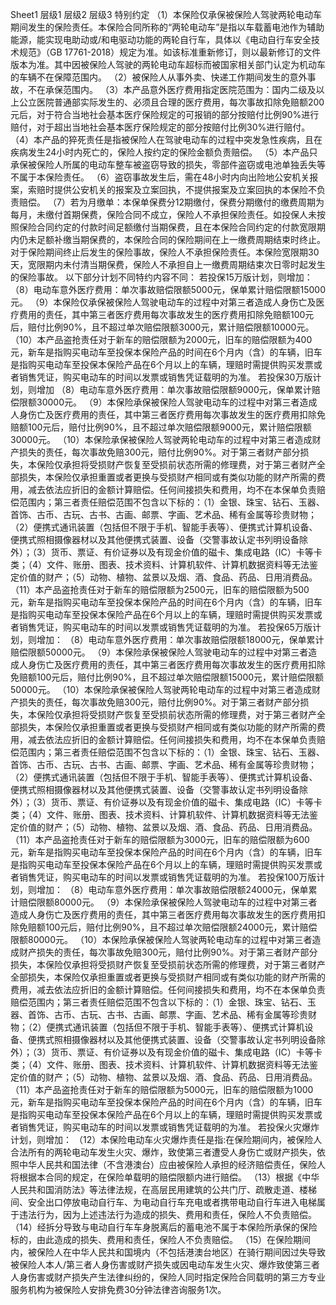 Sheet1
	层级1	层级2	层级3
	特别约定
		（1）本保险仅承保被保险人驾驶两轮电动车期间发生的保险责任。本保险合同所称的“两轮电动车”是指以车载蓄电池作为辅助能源，能实现电助动或/和电驱动功能的两轮自行车，具体以《电动自行车安全技术规范》（GB 17761-2018）规定为准。如该标准重新修订，则以最新修订的文件版本为准。其中因被保险人驾驶的两轮电动车超标而被国家相关部门认定为机动车的车辆不在保障范围内。
		（2）被保险人从事外卖、快递工作期间发生的意外事故，不在承保范围内。
		（3）本产品意外医疗费用指定医院范围为：国内二级及以上公立医院普通部实际发生的、必须且合理的医疗费用，每次事故扣除免赔额200元后，对于符合当地社会基本医疗保险规定的可报销的部分按赔付比例90%进行赔付，对于超出当地社会基本医疗保险规定的部分按赔付比例30%进行赔付。
		（4）本产品的猝死责任是指被保险人在驾驶电动车的过程中突发急性疾病，且在疾病发生24小时内死亡的，保险人按约定的保险金额负责赔偿。
		（5）本产品只承保被保险人所属的电动车整车被盗窃导致的损失，零部件盗窃或电池单独丢失等不属于本保险责任。
		（6）盗窃事故发生后，需在48小时内向出险地公安机关报案，索赔时提供公安机关的报案及立案回执，不提供报案及立案回执的本保险不负责赔偿。
		（7）若为月缴单：本保单保费分12期缴付，保费分期缴付的缴费周期为每月，未缴付首期保费，保险合同不成立，保险人不承担保险责任。如投保人未按照保险合同约定的付款时间足额缴付当期保费，且在本保险合同约定的付款宽限期内仍未足额补缴当期保费的，本保险合同的保险期间在上一缴费周期结束时终止。对于保险期间终止后发生的保险事故，保险人不承担保险责任。本保险宽限期30天，宽限期内未付清当期保费，保险人不承担自上一缴费周期结束次日零时起发生的保险事故。
	以下部分计划不同特约内容不同：
	若投保15万版计划，则增加：
		（8）电动车意外医疗费用：单次事故赔偿限额5000元，保单累计赔偿限额15000元。
		（9）本保险仅承保被保险人驾驶电动车的过程中对第三者造成人身伤亡及医疗费用的责任，其中第三者医疗费用每次事故发生的医疗费用扣除免赔额100元后，赔付比例90%，且不超过单次赔偿限额3000元，累计赔偿限额10000元。
		（10）本产品盗抢责任对于新车的赔偿限额为2000元，旧车的赔偿限额为400元，新车是指购买电动车至投保本保险产品的时间在6个月内（含）的车辆，旧车是指购买电动车至投保本保险产品在6个月以上的车辆，理赔时需提供购买发票或者销售凭证，购买电动车的时间以发票或销售凭证载明的为准。
	若投保30万版计划，则增加
		（8）电动车意外医疗费用：单次事故赔偿限额9000元，保单累计赔偿限额30000元。
		（9）本保险承保被保险人驾驶电动车的过程中对第三者造成人身伤亡及医疗费用的责任，其中第三者医疗费用每次事故发生的医疗费用扣除免赔额100元后，赔付比例90%，且不超过单次赔偿限额9000元，累计赔偿限额30000元。
		（10）本保险承保被保险人驾驶两轮电动车的过程中对第三者造成财产损失的责任，每次事故免赔300元，赔付比例90%。对于第三者财产部分损失，本保险仅承担将受损财产恢复至受损前状态所需的修理费，对于第三者财产全部损失，本保险仅承担重置或者更换与受损财产相同或有类似功能的财产所需的费用，减去依法应折旧的金额计算赔偿。任何间接损失和费用，均不在本保单负责赔偿范围内；第三者责任赔偿范围不包含以下标的：（1）金银、珠宝、钻石、玉器、首饰、古币、古玩、古书、古画、邮票、字画、艺术品、稀有金属等珍贵财物；（2）便携式通讯装置（包括但不限于手机、智能手表等）、便携式计算机设备、便携式照相摄像器材以及其他便携式装置、设备（交警事故认定书列明设备除外）；（3）货币、票证、有价证券以及有现金价值的磁卡、集成电路（IC）卡等卡类；（4）文件、账册、图表、技术资料、计算机软件、计算机数据资料等无法鉴定价值的财产；（5）动物、植物、盆景以及烟、酒、食品、药品、日用消费品。
		（11）本产品盗抢责任对于新车的赔偿限额为2500元，旧车的赔偿限额为500元，新车是指购买电动车至投保本保险产品的时间在6个月内（含）的车辆，旧车是指购买电动车至投保本保险产品在6个月以上的车辆，理赔时需提供购买发票或者销售凭证，购买电动车的时间以发票或销售凭证载明的为准。
	若投保65万版计划，则增加：
		（8）电动车意外医疗费用：单次事故赔偿限额18000元，保单累计赔偿限额50000元。
		（9）本保险承保被保险人驾驶电动车的过程中对第三者造成人身伤亡及医疗费用的责任，其中第三者医疗费用每次事故发生的医疗费用扣除免赔额100元后，赔付比例90%，且不超过单次赔偿限额15000元，累计赔偿限额50000元。
		（10）本保险承保被保险人驾驶两轮电动车的过程中对第三者造成财产损失的责任，每次事故免赔300元，赔付比例90%。对于第三者财产部分损失，本保险仅承担将受损财产恢复至受损前状态所需的修理费，对于第三者财产全部损失，本保险仅承担重置或者更换与受损财产相同或有类似功能的财产所需的费用，减去依法应折旧的金额计算赔偿。任何间接损失和费用，均不在本保单负责赔偿范围内；第三者责任赔偿范围不包含以下标的：（1）金银、珠宝、钻石、玉器、首饰、古币、古玩、古书、古画、邮票、字画、艺术品、稀有金属等珍贵财物；（2）便携式通讯装置（包括但不限于手机、智能手表等）、便携式计算机设备、便携式照相摄像器材以及其他便携式装置、设备（交警事故认定书列明设备除外）；（3）货币、票证、有价证券以及有现金价值的磁卡、集成电路（IC）卡等卡类；（4）文件、账册、图表、技术资料、计算机软件、计算机数据资料等无法鉴定价值的财产；（5）动物、植物、盆景以及烟、酒、食品、药品、日用消费品。
		（11）本产品盗抢责任对于新车的赔偿限额为3000元，旧车的赔偿限额为600元，新车是指购买电动车至投保本保险产品的时间在6个月内（含）的车辆，旧车是指购买电动车至投保本保险产品在6个月以上的车辆，理赔时需提供购买发票或者销售凭证，购买电动车的时间以发票或销售凭证载明的为准。
	若投保100万版计划，则增加：
		（8）电动车意外医疗费用：单次事故赔偿限额24000元，保单累计赔偿限额80000元。
		（9）本保险承保被保险人驾驶电动车的过程中对第三者造成人身伤亡及医疗费用的责任，其中第三者医疗费用每次事故发生的医疗费用扣除免赔额100元后，赔付比例90%，且不超过单次赔偿限额24000元，累计赔偿限额80000元。
		（10）本保险承保被保险人驾驶两轮电动车的过程中对第三者造成财产损失的责任，每次事故免赔300元，赔付比例90%。对于第三者财产部分损失，本保险仅承担将受损财产恢复至受损前状态所需的修理费，对于第三者财产全部损失，本保险仅承担重置或者更换与受损财产相同或有类似功能的财产所需的费用，减去依法应折旧的金额计算赔偿。任何间接损失和费用，均不在本保单负责赔偿范围内；第三者责任赔偿范围不包含以下标的：（1）金银、珠宝、钻石、玉器、首饰、古币、古玩、古书、古画、邮票、字画、艺术品、稀有金属等珍贵财物；（2）便携式通讯装置（包括但不限于手机、智能手表等）、便携式计算机设备、便携式照相摄像器材以及其他便携式装置、设备（交警事故认定书列明设备除外）；（3）货币、票证、有价证券以及有现金价值的磁卡、集成电路（IC）卡等卡类；（4）文件、账册、图表、技术资料、计算机软件、计算机数据资料等无法鉴定价值的财产；（5）动物、植物、盆景以及烟、酒、食品、药品、日用消费品。
		（11）本产品盗抢责任对于新车的赔偿限额为5000元，旧车的赔偿限额为1000元，新车是指购买电动车至投保本保险产品的时间在6个月内（含）的车辆，旧车是指购买电动车至投保本保险产品在6个月以上的车辆，理赔时需提供购买发票或者销售凭证，购买电动车的时间以发票或销售凭证载明的为准。
	若投保火灾爆炸计划，则增加：
		（12）本保险电动车火灾爆炸责任是指:在保险期间内，被保险人合法所有的两轮电动车发生火灾、爆炸，致使第三者遭受人身伤亡或财产损失，依照中华人民共和国法律（不含港澳台）应由被保险人承担的经济赔偿责任，保险人将根据本合同的规定，在保险单载明的赔偿限额内进行赔偿。
		（13）根据《中华人民共和国消防法》等法律法规，在高层民用建筑的公共门厅、疏散走道、楼梯间、安全出口停放电动自行车、为电动自行车充电或者携带电动自行车进入电梯属于违法行为，因为上述违法行为造成的损失、费用和责任，保险人不负责赔偿。
		（14）经拆分导致与电动自行车车身脱离后的蓄电池不属于本保险所承保的保险标的，由此造成的损失、费用和责任，保险人不负责赔偿。
		（15）在保险期间内，被保险人在中华人民共和国境内（不包括港澳台地区）在骑行期间因过失导致被保险人本人/第三者人身伤害或财产损失或因电动车发生火灾、爆炸致使第三者人身伤害或财产损失产生法律纠纷的，保险人同时指定保险合同载明的第三方专业服务机构为被保险人安排免费30分钟法律咨询服务1次。


